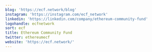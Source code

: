 ```yaml
---
blog: 'https://ecf.network/blog'
instagram: 'https://instagram.com/ecf_network'
linkedin: 'https://linkedin.com/company/ethereum-community-fund'
logohandle: ecfnetwork
sort: ecf
title: Ethereum Community Fund
twitter: ethereumecf
website: 'https://ecf.network/'
---
```

